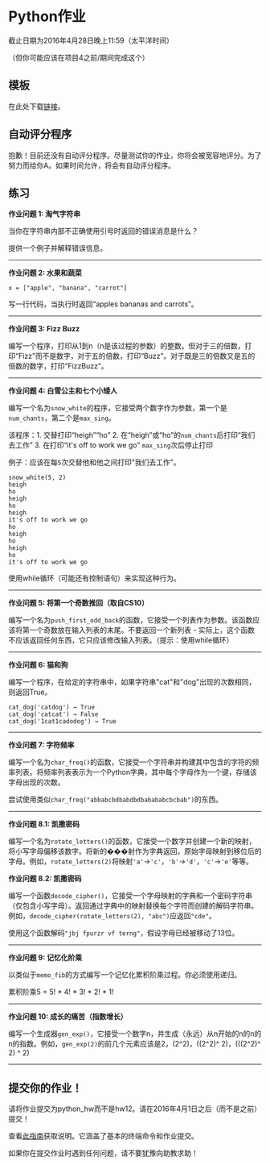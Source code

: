 # Python作业

截止日期为2016年4月28日晚上11:59（太平洋时间）

（但你可能应该在项目4之前/期间完成这个）

## 模板

在此处下载[链接](https://drive.google.com/open?id=0Bx-YJoc_dDDGQjhHSnNlRDNkaTg)。

## 自动评分程序

抱歉！目前还没有自动评分程序。尽量测试你的作业，你将会被宽容地评分。为了努力而给你A。如果时间允许，将会有自动评分程序。

## 练习

**作业问题 1: 淘气字符串**

当你在字符串内部不正确使用引号时返回的错误消息是什么？

提供一个例子并解释错误信息。

* * *

**作业问题 2: 水果和蔬菜**

`x = ["apple", "banana", "carrot"]`

写一行代码，当执行时返回“apples bananas and carrots”。

* * *

**作业问题 3: Fizz Buzz**

编写一个程序，打印从1到n（n是该过程的参数）的整数。但对于三的倍数，打印“Fizz”而不是数字，对于五的倍数，打印“Buzz”。对于既是三的倍数又是五的倍数的数字，打印“FizzBuzz”。

* * *

**作业问题 4: 白雪公主和七个小矮人**

编写一个名为`snow_white`的程序，它接受两个数字作为参数，第一个是`num_chants`，第二个是`max_sing`。

该程序：1. 交替打印“heigh”“ho” 2. 在“heigh”或“ho”的`num_chants`后打印“我们去工作” 3. 在打印“it's off to work we go” `max_sing`次后停止打印

例子：应该在每`5`次交替他和他之间打印"我们去工作"。

```
snow_white(5, 2)
heigh
ho
heigh
ho
heigh
it's off to work we go
ho
heigh
ho
heigh
ho
it's off to work we go 
```

使用while循环（可能还有控制语句）来实现这种行为。

* * *

**作业问题 5: 将第一个奇数推回（取自CS10）**

编写一个名为`push_first_odd_back`的函数，它接受一个列表作为参数。该函数应该将第一个奇数放在输入列表的末尾。不要返回一个新列表 - 实际上，这个函数不应该返回任何东西，它只应该修改输入列表。（提示：使用while循环）

* * *

**作业问题 6: 猫和狗**

编写一个程序，在给定的字符串中，如果字符串"cat"和"dog"出现的次数相同，则返回True。

```
cat_dog('catdog') → True
cat_dog('catcat') → False
cat_dog('1cat1cadodog') → True 
```

* * *

**作业问题 7: 字符频率**

编写一个名为`char_freq()`的函数，它接受一个字符串并构建其中包含的字符的频率列表。将频率列表表示为一个Python字典，其中每个字母作为一个键，存储该字母出现的次数。

尝试使用类似`char_freq("abbabcbdbabdbdbabababcbcbab")`的东西。

* * *

**作业问题 8.1: 凯撒密码**

编写一个名为`rotate_letters()`的函数，它接受一个数字并创建一个新的映射，将小写字母偏移该数字。将新的���射作为字典返回，原始字母映射到移位后的字母。例如，`rotate_letters(2)`将映射`'a'`->`'c'`，`'b'`->`'d'`，`'c'`->`'e'`等等。

**作业问题 8.2: 凯撒密码**

编写一个函数`decode_cipher()`，它接受一个字母映射的字典和一个密码字符串（仅包含小写字母）。返回通过字典中的映射替换每个字符而创建的解码字符串。例如，`decode_cipher(rotate_letters(2), "abc")`应返回`"cde"`。

使用这个函数解码`"jbj fpurzr vf terng"`，假设字母已经被移动了13位。

* * *

**作业问题 9: 记忆化阶乘**

以类似于`memo_fib`的方式编写一个记忆化累积阶乘过程。你必须使用递归。

累积阶乘5 = 5! * 4! * 3! * 2! * 1!

* * *

**作业问题 10: 成长的痛苦（指数增长）**

编写一个生成器`gen_exp()`，它接受一个数字n，并生成（永远）从n开始的n的n的n的指数。例如，`gen_exp(2)`的前几个元素应该是2，(2^2)，((2^2)^ 2)，(((2^2)^ 2) ^ 2)

* * *

## 提交你的作业！

请将作业提交为python_hw而不是hw12。请在2016年4月1日之后（而不是之前）提交！

查看[此指南](../submit.html)获取说明。它涵盖了基本的终端命令和作业提交。

如果你在提交作业时遇到任何问题，请不要犹豫向助教求助！
